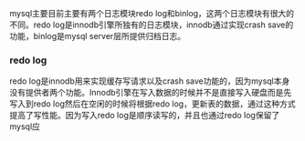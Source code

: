 mysql主要目前主要有两个日志模块redo log和binlog，这两个日志模块有很大的不同。redo log是innodb引擎所独有的日志模块，innodb通过实现crash save的功能，binlog是mysql server层所提供归档日志。
### redo log
 redo log是innodb用来实现缓存写请求以及crash save功能的，因为mysql本身没有提供者两个功能。Innodb引擎在写入数据的时候并不是直接写入硬盘而是先写入到redo log然后在空闲的时候将根据redo log，更新表的数据，通过这种方式提高了写性能。因为写入redo log是顺序读写的，并且也通过redo log保留了mysql应
<!--stackedit_data:
eyJoaXN0b3J5IjpbLTMyMDc0Nzg3MCwxMjMwNTYxNzQ0XX0=
-->